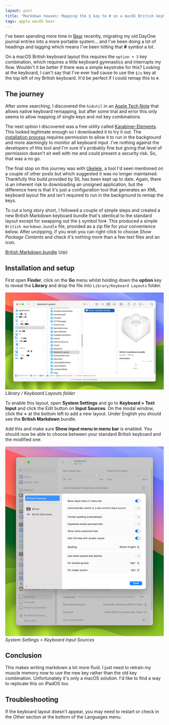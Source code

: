 ```yaml
---
layout: post
title: "Markdown heaven: Mapping the § key to # on a macOS British keyboard"
tags: apple macOS bear
---
```


I've been spending more time in [Bear](https://bear.app/) recently, migrating my old DayOne journal entries into a more portable system... and I've been doing a lot of headings and tagging which means I've been hitting that **#** symbol a lot.

On a macOS British keyboard layout this requires the `option + 3` key combination, which requires a little keyboard gymnastics and interrupts my flow. Wouldn't it be better if there was a simple keystroke for this? Looking at the keyboard, I can't say that I've ever had cause to use the  `§/±` key at the top left of my British keyboard. It'd be perfect if I could remap this to `#`.

## The journey
After some searching, I discovered the `hidutil`  in an [Apple Tech Note](https://developer.apple.com/library/archive/technotes/tn2450/_index.html) that allows native keyboard remapping, but after some trial and error this only seems to allow mapping of single keys and not key combinations.

The next option I discovered was a free utility called [Karabiner-Elements](https://karabiner-elements.pqrs.org). This looked legitimate enough so I downloaded it to try it out. The [installation process](https://karabiner-elements.pqrs.org/docs/getting-started/installation/) requires permission to allow it to run in the background and more alarmingly to monitor all keyboard input. I've nothing against the developers of this tool and I'm sure it's probably fine but giving that level of permission doesn't sit well with me and could present a security risk. So, that was a no go.

The final stop on this journey was with [Ukelele](https://software.sil.org/ukelele/), a tool I'd seen mentioned on a couple of other posts but which suggested it was no longer maintained. Thankfully this build provided by SIL has been kept up to date. Again, there is an inherent risk to downloading an unsigned application, but the difference here is that it's just a configuration tool that generates an XML keyboard layout file and isn't required to run in the background to remap the keys. 

To cut a long story short, I followed a couple of simple steps and created a new British Markdown keyboard bundle that's identical to the standard layout except for swapping out the `§` symbol for`#`. This produced a simple `British markdown.bundle` file, provided as a zip file for your convenience below. After unzipping, if you wish you can right-click to choose _Show Package Contents_ and check it's nothing more than a few text files and an icon.

[British Markdown.bundle](/uploads/2024/british-markdown.zip) (zip)


## Installation and setup
First open **Finder**, click on the **Go** menu whilst holding down the **option** key to reveal the **Library** and drop the file into `Library/Keyboard Layouts` folder.

![Library / Keyboard Layouts](/uploads/2024/library-keyboard-layouts.jpg)
*Library / Keyboard Layouts folder*

To enable this layout, open **System Settings** and go to **Keyboard > Text Input** and click the Edit button on **Input Sources**. On the modal window, click the **+** at the bottom left to add a new layout. Under English you should see the **British Markdown** bundle.

Add this and make sure **Show input menu in menu bar** is enabled. You should now be able to choose between your standard British keyboard and the modified one.

![System Settings > Keyboard Input Sources](/uploads/2024/system-settings-keyboard.jpg)
*System Settings > Keyboard Input Sources*

## Conclusion
This makes writing markdown a lot more fluid. I just need to retrain my muscle memory now to use the new key rather than the old key combination. Unfortunately it's only a macOS solution. I'd like to find a way to replicate this on iPadOS too.

## Troubleshooting
If the keyboard layout doesn't appear, you may need to restart or check in the Other section at the bottom of the Languages menu.
